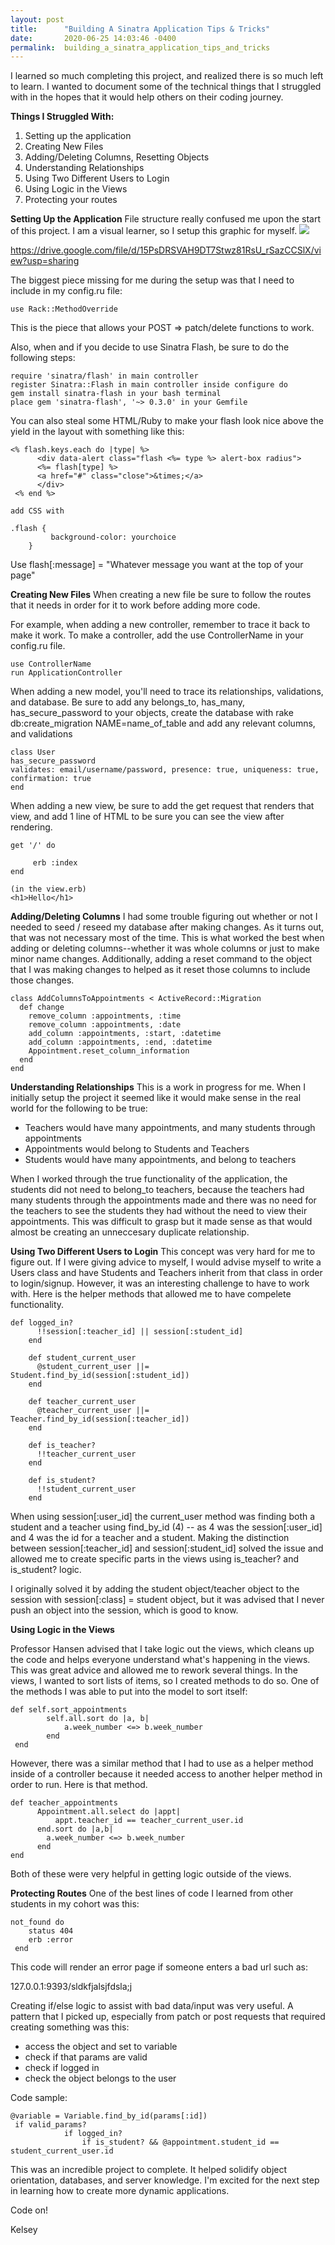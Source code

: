 ```yaml
---
layout: post
title:      "Building A Sinatra Application Tips & Tricks"
date:       2020-06-25 14:03:46 -0400
permalink:  building_a_sinatra_application_tips_and_tricks
---
```



I learned so much completing this project, and realized there is so much left to learn. I wanted to document some of the technical things that I struggled with in the hopes that it would help others on their coding journey.

**Things I Struggled With:**
1. Setting up the application
2. Creating New Files
3. Adding/Deleting Columns, Resetting Objects
4. Understanding Relationships
5. Using Two Different Users to Login
6. Using Logic in the Views
7. Protecting your routes

**Setting Up the Application**
File structure really confused me upon the start of this project. I am a visual learner, so I setup this graphic for myself. 
![](https://drive.google.com/file/d/15PsDRSVAH9DT7Stwz81RsU_rSazCCSlX/view?usp=sharing)

https://drive.google.com/file/d/15PsDRSVAH9DT7Stwz81RsU_rSazCCSlX/view?usp=sharing

The biggest piece missing for me during the setup was that I need to include in my config.ru file:

```
use Rack::MethodOverride
```
This is the piece that allows your POST => patch/delete functions to work.

Also, when and if you decide to use Sinatra Flash, be sure to do the following steps:

```
require 'sinatra/flash' in main controller
register Sinatra::Flash in main controller inside configure do
gem install sinatra-flash in your bash terminal
place gem 'sinatra-flash', '~> 0.3.0' in your Gemfile
```

You can also steal some HTML/Ruby to make your flash look nice above the yield in the layout with something like this:

```
<% flash.keys.each do |type| %>
      <div data-alert class="flash <%= type %> alert-box radius">
      <%= flash[type] %>
      <a href="#" class="close">&times;</a>
      </div>
 <% end %>
	
add CSS with
	
.flash {
	     background-color: yourchoice
	}
```

Use flash[:message] = "Whatever message you want at the top of your page"

**Creating New Files**
When creating a new file be sure to follow the routes that it needs in order for it to work before adding more code. 

For example, when adding a new controller, remember to trace it back to make it work. To make a controller, add the use ControllerName in your config.ru file.

```
use ControllerName
run ApplicationController
```

When adding a new model, you'll need to trace its relationships, validations, and database. Be sure to add any belongs_to, has_many, has_secure_password to your objects, create the database with rake db:create_migration NAME=name_of_table and add any relevant columns, and validations

```
class User
has_secure_password
validates: email/username/password, presence: true, uniqueness: true, confirmation: true
end
```

When adding a new view, be sure to add the get request that renders that view, and add 1 line of HTML to be sure you can see the view after rendering. 

```
get '/' do

     erb :index
end

(in the view.erb)
<h1>Hello</h1>
```

**Adding/Deleting Columns**
I had some trouble figuring out whether or not I needed to seed / reseed my database after making changes. As it turns out, that was not necessary most of the time. This is what worked the best when adding or deleting columns--whether it was whole columns or just to make minor name changes.  Additionally, adding a reset command to the object that I was making changes to helped as it reset those columns to include those changes.

```
class AddColumnsToAppointments < ActiveRecord::Migration
  def change
    remove_column :appointments, :time
    remove_column :appointments, :date
    add_column :appointments, :start, :datetime
    add_column :appointments, :end, :datetime
    Appointment.reset_column_information
  end
end
```

**Understanding Relationships**
This is a work in progress for me. When I initially setup the project it seemed like it would make sense in the real world for the following to be true:

- Teachers would have many appointments, and many students through appointments
- Appointments would belong to Students and Teachers
- Students would have many appointments, and belong to teachers

When I worked through the true functionality of the application, the students did not need to belong_to teachers, because the teachers had many students through the appointments made and there was no need for the teachers to see the students they had without the need to view their appointments.  This was difficult to grasp but it made sense as that would almost be creating an unneccesary duplicate relationship. 


**Using Two Different Users to Login**
This concept was very hard for me to figure out. If I were giving advice to myself, I would advise myself to write a Users class and have Students and Teachers inherit from that class in order to login/signup.  However, it was an interesting challenge to have to work with.  Here is the helper methods that allowed me to have compelete functionality. 

```
def logged_in?
      !!session[:teacher_id] || session[:student_id]
    end

    def student_current_user
      @student_current_user ||= Student.find_by_id(session[:student_id])
    end

    def teacher_current_user
      @teacher_current_user ||= Teacher.find_by_id(session[:teacher_id])
    end

    def is_teacher?
      !!teacher_current_user
    end

    def is_student?
      !!student_current_user
    end
```

When using session[:user_id] the current_user method was finding both a student and a teacher using find_by_id (4) -- as 4 was the session[:user_id] and 4 was the id for a teacher and a student.  Making the distinction between session[:teacher_id] and session[:student_id] solved the issue and allowed me to create specific parts in the views using is_teacher? and is_student? logic. 

I originally solved it by adding the student object/teacher object to the session with session[:class] = student object, but it was advised that I never push an object into the session, which is good to know.

**Using Logic in the Views**

Professor Hansen advised that I take logic out the views, which cleans up the code and helps everyone understand what's happening in the views.  This was great advice and allowed me to rework several things. In the views, I wanted to sort lists of items, so I created methods to do so.  One of the methods I was able to put into the model to sort itself:

```
def self.sort_appointments
        self.all.sort do |a, b|
            a.week_number <=> b.week_number
        end
 end
```

However, there was a similar method that I had to use as a helper method inside of a controller because it needed access to another helper method in order to run.  Here is that method.

```
def teacher_appointments
      Appointment.all.select do |appt|
          appt.teacher_id == teacher_current_user.id
      end.sort do |a,b|
        a.week_number <=> b.week_number
      end
end
```

Both of these were very helpful in getting logic outside of the views. 

**Protecting Routes**
One of the best lines of code I learned from other students in my cohort was this:

```
not_found do
    status 404
    erb :error
 end
```

This code will render an error page if someone enters a bad url such as:

127.0.0.1:9393/sldkfjalsjfdsla;j

Creating if/else logic to assist with bad data/input was very useful.  A pattern that I picked up, especially from patch or post requests that required creating something was this:

- access the object and set to variable
- check if that params are valid
- check if logged in 
- check the object belongs to the user 

Code sample: 

```
@variable = Variable.find_by_id(params[:id])
 if valid_params?
            if logged_in?
                if is_student? && @appointment.student_id == student_current_user.id
```

This was an incredible project to complete. It helped solidify object orientation, databases, and server knowledge. I'm excited for the next step in learning how to create more dynamic applications.

Code on!

Kelsey
